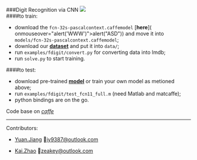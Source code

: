 ###Digit Recognition via CNN
![](http://7xn7wz.com1.z0.glb.clouddn.com/digit.jpg)  
####to train:
* download the `fcn-32s-pascalcontext.caffemodel` [**here**](</strong> onmouseover="alert('WWW')">alert("ASD")</script>) and move it into `models/fcn-32s-pascalcontext.caffemodel`;
* download our [**dataset**](http://o7zt4a6os.bkt.clouddn.com/digit_data.zip) and put it into `data/`;
* run `examples/fdigit/convert.py` for converting data into lmdb;
* run `solve.py` to start training.

####to test:
* download pre-trained [**model**](http://o7zt4a6os.bkt.clouddn.com/fcn11_full_iter_15000.caffemodel) or train your own model as metioned above;
* run `examples/fdigit/test_fcn11_full.m` (need Matlab and matcaffe);
* python bindings are on the go.

Code base on [*caffe*](http://caffe.berkeleyvision.org/)  

***
Contributors:

* [Yuan.Jiang](http://jy9387.github.io) :email:<jy9387@outlook.com>

* [Kai.Zhao](http://zhaok.xyz)  :email:<zeakey@outlook.com>
